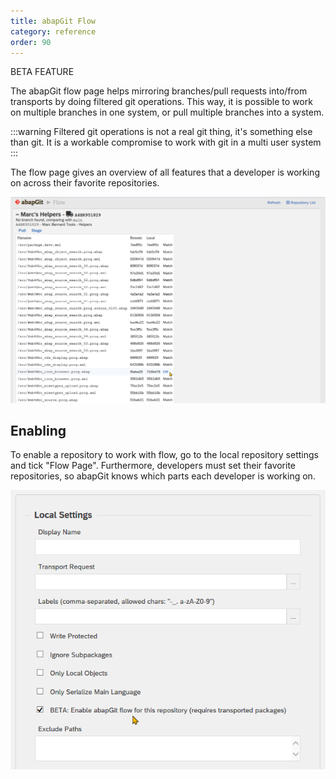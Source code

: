 ```yaml
---
title: abapGit Flow
category: reference
order: 90
---
```


BETA FEATURE

The abapGit flow page helps mirroring branches/pull requests into/from transports by doing filtered git operations. This way, it is possible to work on multiple branches in one system, or pull multiple branches into a system.

:::warning
Filtered git operations is not a real git thing, it's something else than git. It is a workable compromise to work with git in a multi user system
:::

The flow page gives an overview of all features that a developer is working on across their favorite repositories.

![](/img/flow_2.png)

## Enabling

To enable a repository to work with flow, go to the local repository settings and tick "Flow Page".
Furthermore, developers must set their favorite repositories, so abapGit knows which parts each developer is working on.

![](/img/flow_1.png)
